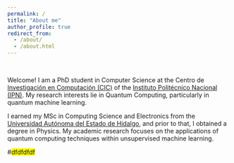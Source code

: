 ```yaml
---
permalink: /
title: "About me"
author_profile: true
redirect_from: 
  - /about/
  - /about.html
---
```

 
<br>

Welcome! I am a PhD student in Computer Science at the Centro de [Investigación en Computación (CIC)](https://www.cic.ipn.mx/) of the [Instituto Politécnico Nacional (IPN)](https://www.ipn.mx/). My research interests lie in Quantum Computing, particularly in quantum machine learning. 

I earned my MSc in Computing Science and Electronics from the [Universidad Autónoma del Estado de Hidalgo](https://www.uaeh.edu.mx/), and prior to that, I obtained a degree in Physics. 
My academic research focuses on the applications of quantum computing techniques within unsupervised machine learning.

#<span style="background-color:yellow;">dfdfdfdf</span>
